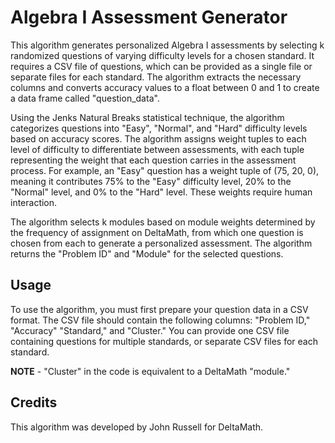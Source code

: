 # Algebra I Assessment Generator

This algorithm generates personalized Algebra I assessments by selecting k randomized questions of varying difficulty levels for a chosen standard. It requires a CSV file of questions, which can be provided as a single file or separate files for each standard. The algorithm extracts the necessary columns and converts accuracy values to a float between 0 and 1 to create a data frame called "question_data". 

Using the Jenks Natural Breaks statistical technique, the algorithm categorizes questions into "Easy", "Normal", and "Hard" difficulty levels based on accuracy scores. The algorithm assigns weight tuples to each level of difficulty to differentiate between assessments, with each tuple representing the weight that each question carries in the assessment process. For example, an "Easy" question has a weight tuple of (75, 20, 0), meaning it contributes 75% to the "Easy" difficulty level, 20% to the "Normal" level, and 0% to the "Hard" level. These weights require human interaction.

The algorithm selects k modules based on module weights determined by the frequency of assignment on DeltaMath, from which one question is chosen from each to generate a personalized assessment. The algorithm returns the "Problem ID" and "Module" for the selected questions. 

## Usage

To use the algorithm, you must first prepare your question data in a CSV format. The CSV file should contain the following columns: "Problem ID," "Accuracy" "Standard," and "Cluster." You can provide one CSV file containing questions for multiple standards, or separate CSV files for each standard.

**NOTE** - "Cluster" in the code is equivalent to a DeltaMath "module."

## Credits

This algorithm was developed by John Russell for DeltaMath.

